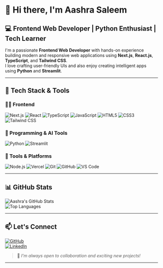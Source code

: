 # 👋 Hi there, I'm Aashra Saleem

## 💻 Frontend Web Developer | Python Enthusiast | Tech Learner

I'm a passionate **Frontend Web Developer** with hands-on experience building modern and responsive web applications using **Next.js**, **React.js**, **TypeScript**, and **Tailwind CSS**.  
I love crafting user-friendly UIs and also enjoy creating intelligent apps using **Python** and **Streamlit**.

---

## 🚀 Tech Stack & Tools

### 👩‍💻 Frontend
![Next.js](https://img.shields.io/badge/Next.js-000000?style=for-the-badge&logo=nextdotjs&logoColor=white)
![React](https://img.shields.io/badge/React-20232A?style=for-the-badge&logo=react&logoColor=61DAFB)
![TypeScript](https://img.shields.io/badge/TypeScript-3178C6?style=for-the-badge&logo=typescript&logoColor=white)
![JavaScript](https://img.shields.io/badge/JavaScript-F7DF1E?style=for-the-badge&logo=javascript&logoColor=black)
![HTML5](https://img.shields.io/badge/HTML5-E34F26?style=for-the-badge&logo=html5&logoColor=white)
![CSS3](https://img.shields.io/badge/CSS3-1572B6?style=for-the-badge&logo=css3&logoColor=white)
![Tailwind CSS](https://img.shields.io/badge/TailwindCSS-38B2AC?style=for-the-badge&logo=tailwind-css&logoColor=white)

### 🧠 Programming & AI Tools
![Python](https://img.shields.io/badge/Python-3776AB?style=for-the-badge&logo=python&logoColor=white)
![Streamlit](https://img.shields.io/badge/Streamlit-FF4B4B?style=for-the-badge&logo=streamlit&logoColor=white)

### 🔧 Tools & Platforms
![Node.js](https://img.shields.io/badge/Node.js-339933?style=for-the-badge&logo=nodedotjs&logoColor=white)
![Vercel](https://img.shields.io/badge/Vercel-000000?style=for-the-badge&logo=vercel&logoColor=white)
![Git](https://img.shields.io/badge/Git-F05032?style=for-the-badge&logo=git&logoColor=white)
![GitHub](https://img.shields.io/badge/GitHub-181717?style=for-the-badge&logo=github&logoColor=white)
![VS Code](https://img.shields.io/badge/VSCode-007ACC?style=for-the-badge&logo=visual-studio-code&logoColor=white)

---

## 📊 GitHub Stats

![Aashra's GitHub Stats](https://github-readme-stats.vercel.app/api?username=Aashra55&show_icons=true&theme=radical)  
![Top Languages](https://github-readme-stats.vercel.app/api/top-langs/?username=Aashra55&layout=compact&theme=radical)

---

## 📫 Let's Connect

[![GitHub](https://img.shields.io/badge/GitHub-181717?style=for-the-badge&logo=github&logoColor=white)](https://github.com/Aashra55)  
[![LinkedIn](https://img.shields.io/badge/LinkedIn-0077B5?style=for-the-badge&logo=linkedin&logoColor=white)](https://www.linkedin.com/posts/aashra-saleem-a857a62ba_im-elevated-to-issue-a-statement-that-ive-activity-7178571433957109763-x2tz?utm_source=share&utm_medium=member_android)  

> 💬 _I'm always open to collaboration and exciting new projects!_

---
